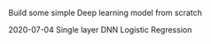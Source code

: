 
Build some simple Deep learning model from scratch

2020-07-04
Single layer DNN Logistic Regression
